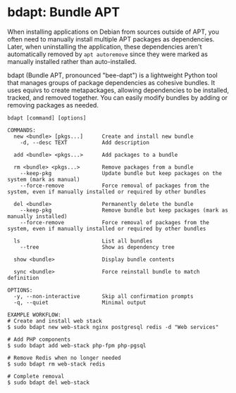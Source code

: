 # bdapt: Bundle APT

When installing applications on Debian from sources outside of APT, you often need to manually install multiple APT packages as dependencies. Later, when uninstalling the application, these dependencies aren't automatically removed by `apt autoremove` since they were marked as manually installed rather than auto-installed.

bdapt (Bundle APT, pronounced "bee-dapt") is a lightweight Python tool that manages groups of package dependencies as cohesive bundles. It uses equivs to create metapackages, allowing dependencies to be installed, tracked, and removed together. You can easily modify bundles by adding or removing packages as needed.

```plaintext
bdapt [command] [options]

COMMANDS:
  new <bundle> [pkgs...]      Create and install new bundle
    -d, --desc TEXT           Add description

  add <bundle> <pkgs...>      Add packages to a bundle

  rm <bundle> <pkgs...>       Remove packages from a bundle
    --keep-pkg                Update bundle but keep packages on the system (mark as manual)
    --force-remove            Force removal of packages from the system, even if manually installed or required by other bundles

  del <bundle>                Permanently delete the bundle
    --keep-pkg                Remove bundle but keep packages (mark as manually installed)
    --force-remove            Force removal of packages from the system, even if manually installed or required by other bundles

  ls                          List all bundles
    --tree                    Show as dependency tree

  show <bundle>               Display bundle contents

  sync <bundle>               Force reinstall bundle to match definition

OPTIONS:
  -y, --non-interactive       Skip all confirmation prompts
  -q, --quiet                 Minimal output

EXAMPLE WORKFLOW:
# Create and install web stack
$ sudo bdapt new web-stack nginx postgresql redis -d "Web services"

# Add PHP components
$ sudo bdapt add web-stack php-fpm php-pgsql

# Remove Redis when no longer needed
$ sudo bdapt rm web-stack redis

# Complete removal
$ sudo bdapt del web-stack
```
